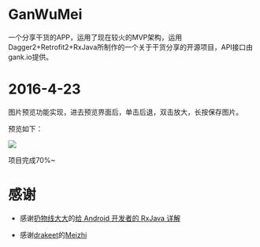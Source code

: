# GanWuMei
一个分享干货的APP，运用了现在较火的MVP架构，运用Dagger2+Retrofit2+RxJava所制作的一个关于干货分享的开源项目，API接口由gank.io提供。

# 2016-4-23
图片预览功能实现，进去预览界面后，单击后退，双击放大，长按保存图片。

预览如下：

![](http://7xs99u.com1.z0.glb.clouddn.com/image%2Fgif%2FGanWu.gif)

项目完成70%~
# 感谢

- 感谢[扔物线大大](https://github.com/rengwuxian)的[给 Android 开发者的 RxJava 详解](http://gank.io/post/560e15be2dca930e00da1083)

- 感谢[drakeet](https://drakeet.me/)的[Meizhi](https://github.com/drakeet/Meizhi)
